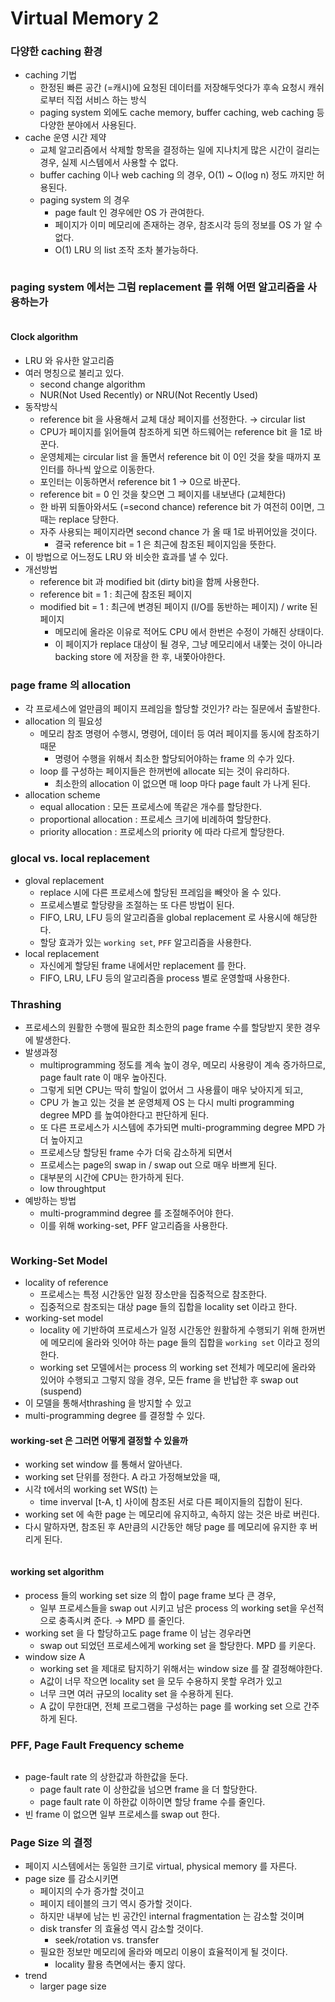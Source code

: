 # Virtual Memory 2

### 다양한 caching 환경

* caching 기법
  * 한정된 빠른 공간 (=캐시)에 요청된 데이터를 저장해두엇다가 후속 요청시 캐쉬로부터 직접 서비스 하는 방식
  * paging system 외에도 cache memory, buffer caching, web caching 등 다양한 분야에서 사용된다.
* cache 운영 시간 제약
  * 교체 알고리즘에서 삭제할 항목을 결정하는 일에 지나치게 많은 시간이 걸리는 경우, 실제 시스템에서 사용할 수 없다.
  * buffer caching 이나 web caching 의 경우, O(1) \~ O(log n) 정도 까지만 허용된다.
  * paging system 의 경우
    * page fault 인 경우에만 OS 가 관여한다.
    * 페이지가 이미 메모리에 존재하는 경우, 참조시각 등의 정보를 OS 가 알 수 없다.
    * O(1) LRU 의 list 조작 조차 불가능하다.

<figure><img src="../../.gitbook/assets/image (2).png" alt=""><figcaption></figcaption></figure>



### paging system 에서는 그럼 replacement 를 위해 어떤 알고리즘을 사용하는가

<figure><img src="../../.gitbook/assets/image (3) (1).png" alt=""><figcaption></figcaption></figure>

#### Clock algorithm

* LRU 와 유사한 알고리즘
* 여러 명칭으로 불리고 있다.
  * second change algorithm
  * NUR(Not Used Recently) or NRU(Not Recently Used)
* 동작방식
  * reference bit 을 사용해서 교체 대상 페이지를 선정한다. → circular list
  * CPU가 페이지를 읽어들여 참조하게 되면 하드웨어는 reference bit 을 1로 바꾼다.
  * 운영체제는 circular list 을 돌면서 reference bit 이 0인 것을 찾을 때까지 포인터를 하나씩 앞으로 이동한다.
  * 포인터는 이동하면서 reference bit 1 → 0으로 바꾼다.
  * reference bit = 0 인 것을 찾으면 그 페이지를 내보낸다 (교체한다)
  * 한 바뀌 되돌아와서도 (=second chance) reference bit 가 여전히 0이면, 그때는 replace 당한다.
  * 자주 사용되는 페이지라면 second chance 가 올 때 1로 바뀌어있을 것이다.
    * 결국 reference bit = 1 은 최근에 참조된 페이지임을 뜻한다.
* 이 방법으로 어느정도 LRU 와 비슷한 효과를 낼 수 있다.
* 개선방법
  * reference bit 과 modified bit (dirty bit)을 함께 사용한다.
  * reference bit = 1 : 최근에 참조된 페이지
  * modified bit = 1 : 최근에 변경된 페이지 (I/O를 동반하는 페이지) / write 된 페이지
    * 메모리에 올라온 이유로 적어도 CPU 에서 한번은 수정이 가해진 상태이다.
    * 이 페이지가 replace 대상이 될 경우, 그냥 메모리에서 내쫓는 것이 아니라 backing store 에 저장을 한 후, 내쫓아야한다.

### page frame 의 allocation

* 각 프로세스에 얼만큼의 페이지 프레임을 할당할 것인가? 라는 질문에서 출발한다.
* allocation 의 필요성
  * 메모리 참조 명령어 수행시, 명령어, 데이터 등 여러 페이지를 동시에 참조하기 때문
    * 명령어 수행을 위해서 최소한 할당되어야하는 frame 의 수가 있다.
  * loop 를 구성하는 페이지들은 한꺼번에 allocate 되는 것이 유리하다.
    * 최소한의 allocation 이 없으면 매 loop 마다 page fault 가 나게 된다.
* allocation scheme
  * equal allocation : 모든 프로세스에 똑같은 개수를 할당한다.
  * proportional allocation : 프로세스 크기에 비례하여 할당한다.
  * priority allocation : 프로세스의 priority 에 따라 다르게 할당한다.

### glocal vs. local replacement

* gloval replacement
  * replace 시에 다른 프로세스에 할당된 프레임을 빼앗아 올 수 있다.
  * 프로세스별로 할당량을 조절하는 또 다른 방법이 된다.
  * FIFO, LRU, LFU 등의 알고리즘을 global replacement 로 사용시에 해당한다.
  * 할당 효과가 있는 `working set`, `PFF` 알고리즘을 사용한다.
* local replacement
  * 자신에게 할당된 frame 내에서만 replacement 를 한다.
  * FIFO, LRU, LFU 등의 알고리즘을 process 별로 운영할때 사용한다.

### Thrashing

* 프로세스의 원활한 수행에 필요한 최소한의 page frame 수를 할당받지 못한 경우에 발생한다.
* 발생과정
  * multiprogramming 정도를 계속 높이 경우, 메모리 사용량이 계속 증가하므로, page fault rate 이 매우 높아진다.
  * 그렇게 되면 CPU는 딱히 할일이 없어서 그 사용률이 매우 낮아지게 되고,
  * CPU 가 놀고 있는 것을 본 운영체제 OS 는 다시 multi programming degree MPD 를 높여야한다고 판단하게 된다.
  * 또 다른 프로세스가 시스템에 추가되면 multi-programming degree MPD 가 더 높아지고
  * 프로세스당 할당된 frame 수가 더욱 감소하게 되면서
  * 프로세스는 page의 swap in / swap out 으로 매우 바쁘게 된다.
  * 대부분의 시간에 CPU는 한가하게 된다.
  * low throughtput
* 예방하는 방법
  * multi-programmind degree 를 조절해주어야 한다.
  * 이를 위해 working-set, PFF 알고리즘을 사용한다.

<figure><img src="../../.gitbook/assets/image (1) (2).png" alt=""><figcaption></figcaption></figure>



### Working-Set Model

* locality of reference
  * 프로세스는 특정 시간동안 일정 장소만을 집중적으로 참조한다.
  * 집중적으로 참조되는 대상 page 들의 집합을 locality set 이라고 한다.
* working-set model
  * locality 에 기반하여 프로세스가 일정 시간동안 원활하게 수행되기 위해 한꺼번에 메모리에 올라와 잇어야 하는 page 들의 집합을 `working set` 이라고 정의한다.
  * working set 모델에서는 process 의 working set 전체가 메모리에 올라와 있어야 수행되고 그렇지 않을 경우, 모든 frame 을 반납한 후 swap out (suspend)
* 이 모델을 통해서thrashing 을 방지할 수 있고
* multi-programming degree 를 결정할 수 있다.

#### working-set 은 그러면 어떻게 결정할 수 있을까

* working set window 를 통해서 알아낸다.
* working set 단위를 정한다. A 라고 가정해보았을 때,
* 시각 t에서의 working set WS(t) 는
  * time inverval \[t-A, t] 사이에 참조된 서로 다른 페이지들의 집합이 된다.
* working set 에 속한 page 는 메모리에 유지하고, 속하지 않는 것은 바로 버린다.
* 다시 말하자면, 참조된 후 A만큼의 시간동안 해당 page 를 메모리에 유지한 후 버리게 된다.

<figure><img src="../../.gitbook/assets/image (4).png" alt=""><figcaption></figcaption></figure>



#### working set algorithm

* process 들의 working set size 의 합이 page frame 보다 큰 경우,
  * 일부 프로세스들을 swap out 시키고 남은 process 의 working set을 우선적으로 충족시켜 준다. → MPD 를 줄인다.
* working set 을 다 할당하고도 page frame 이 남는 경우라면
  * swap out 되었던 프로세스에게 working set 을 할당한다. MPD 를 키운다.
* window size A
  * working set 을 제대로 탐지하기 위해서는 window size 를 잘 결정해야한다.
  * A값이 너무 작으면 locality set 을 모두 수용하지 못할 우려가 있고
  * 너무 크면 여러 규모의 locality set 을 수용하게 된다.
  * A 값이 무한대면, 전체 프로그램을 구성하는 page 를 working set 으로 간주하게 된다.

### PFF, Page Fault Frequency scheme

<figure><img src="../../.gitbook/assets/image (7) (4).png" alt=""><figcaption></figcaption></figure>



* page-fault rate 의 상한값과 하한값을 둔다.
  * page fault rate 이 상한값을 넘으면 frame 을 더 할당한다.
  * page fault rate 이 하한값 이하이면 할당 frame 수를 줄인다.
* 빈 frame 이 없으면 일부 프로세스를 swap out 한다.

### Page Size 의 결정

* 페이지 시스템에서는 동일한 크기로 virtual, physical memory 를 자른다.
* page size 를 감소시키면
  * 페이지의 수가 증가할 것이고
  * 페이지 테이블의 크기 역시 증가할 것이다.
  * 하지만 내부에 남는 빈 공간인 internal fragmentation 는 감소할 것이며
  * disk transfer 의 효율성 역시 감소할 것이다.
    * seek/rotation vs. transfer
  * 필요한 정보만 메모리에 올라와 메모리 이용이 효율적이게 될 것이다.
    * locality 활용 측면에서는 좋지 않다.
* trend
  * larger page size



